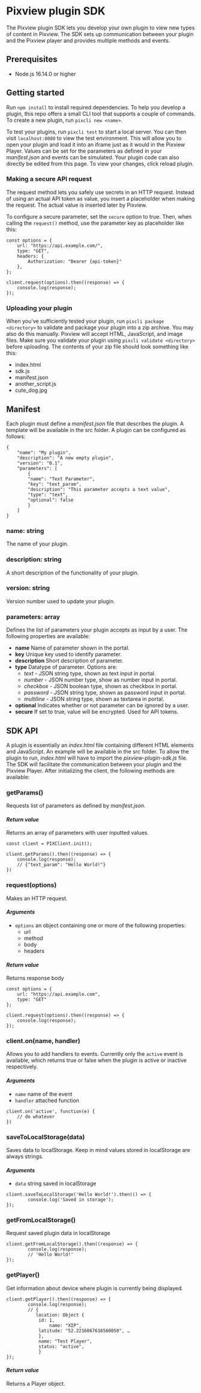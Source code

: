 # Pixview plugin SDK
The Pixview plugin SDK lets you develop your own plugin to view new types of content in Pixview. The SDK sets up communication between your plugin and the Pixview player and provides multiple methods and events.

## Prerequisites
- Node.js 16.14.0 or higher

## Getting started
Run `npm install` to install required dependencies. To help you develop a plugin, this repo offers a small CLI tool that supports a couple of commands. To create a new plugin, run `pixcli new <name>`.

To test your plugins, run `pixcli test` to start a local server. You can then visit `localhost:8080` to view the test environment. This will allow you to open your plugin and load it into an iframe just as it would in the Pixview Player. Values can be set for the parameters as defined in your *manifest.json* and events can be simulated. Your plugin code can also directly be edited from this page. To view your changes, click reload plugin.

### Making a secure API request
The request method lets you safely use secrets in an HTTP request. Instead of using an actual API token as value, you insert a placeholder when making the request. The actual value is inserted later by Pixview.

To configure a secure parameter, set the `secure` option to true. Then, when calling the `request()` method, use the parameter key as placeholder like this:
```
const options = {
	url: "https://api.example.com/",
	type: "GET", 
	headers: {
		Authorization: "Bearer {api-token}"
	},
};
	
client.request(options).then((response) => { 
	console.log(response);
});
```

### Uploading your plugin
When you've sufficiently tested your plugin, run `pixcli package <directory>` to validate and package your plugin into a zip archive. You may also do this manually. Pixview will accept HTML, JavaScript, and image files. Make sure you validate your plugin using `pixcli validate <directory>` before uploading. The contents of your zip file should look something like this:

- index.html
- sdk.js
- manifest.json
- another_script.js
- cute_dog.jpg

## Manifest
Each plugin must define a *manifest.json* file that describes the plugin. A template will be available in the src folder. A plugin can be configured as follows:
```
{
	"name": "My plugin",
	"description": "A new empty plugin",
	"version": "0.1",
	"parameters": [
		{
		"name": "Text Parameter",
		"key": "text_param",
		"description": "This parameter accepts a text value",
		"type": "text",
		"optional": false
		}
	]
}
```

### name: string
The name of your plugin.

### description: string
A short description of the functionality of your plugin.

### version: string
Version number used to update your plugin.

### parameters: array
Defines the list of parameters your plugin accepts as input by a user. The following properties are available:

- **name** Name of parameter shown in the portal.
- **key** Unique key used to identify parameter.
- **description** Short description of parameter.
- **type** Datatype of parameter. Options are:
	- *text* - JSON string type, shown as text input in portal.
	- *number* - JSON number type, show as number input in portal.
	- *checkbox* - JSON boolean type, shown as checkbox in portal.
	- *password* - JSON string type, shown as password input in portal.
	- *multiline* - JSON string type, shown as textarea in portal.
- **optional** Indicates whether or not parameter can be ignored by a user.
- **secure** If set to true, value will be encrypted. Used for API tokens.

## SDK API
A plugin is essentially an *index.html* file containing different HTML elements and JavaScript. An example will be available in the src folder. To allow the plugin to run, *index.html* will have to import the *pixview-plugin-sdk.js* file. The SDK will facilitate the communication between your plugin and the Pixview Player. After initializing the client, the following methods are available:

### getParams()
Requests list of parameters as defined by *manifest.json*.

#### *Return value*
Returns an array of parameters with user inputted values.

```
const client = PIXClient.init();

client.getParams().then((response) => {
	console.log(response);
	// {"text_param": "Hello World!"}
})
```

### request(options)
Makes an HTTP request.

#### *Arguments*
- `options` an object containing one or more of the following properties:
	- url
    - method
    - body
	- headers
	
#### *Return value*
Returns response body

```
const options = { 
	url: "https://api.example.com",
	type: "GET"
};
	
client.request(options).then((response) => {
	console.log(response);
});
```

### client.on(name, handler)
Allows you to add handlers to events. Currently only the `active` event is available, which returns true or false when the plugin is active or inactive respectively.

#### *Arguments*
- `name` name of the event
- `handler` attached function

```
client.on('active', function(e) {
	// do whatever
})
```

### saveToLocalStorage(data)
Saves data to localStorage. Keep in mind values stored in localStorage are always strings.  

#### *Arguments*
- `data` string saved in localStorage

```
client.saveToLocalStorage('Hello World!').then(() => {
    	console.log('Saved in storage');
});
```

### getFromLocalStorage()
Request saved plugin data in localStorage

```
client.getFromLocalStorage().then((response) => {
    	console.log(response);
    	// 'Hello World!'
});
```

### getPlayer()
Get information about device where plugin is currently being displayed.
```
client.getPlayer().then((response) => {
    	console.log(response);
    	// {
    	   location: Object {
    	   	id: 1,
    	    	name: "XIP",
    	   	latitude: "52.2216067616560050", … 
    	    },
    	    name: "Test Player",
    	    status: "active",
    	    }
});
```

#### *Return value*
Returns a Player object.







